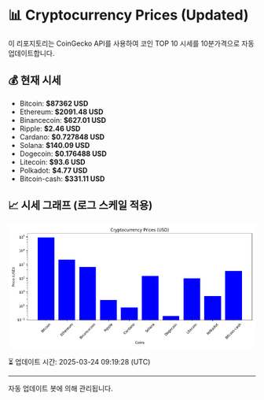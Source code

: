 
# 📊 Cryptocurrency Prices (Updated)

이 리포지토리는 CoinGecko API를 사용하여 코인 TOP 10 시세를 10분가격으로 자동 업데이트합니다.

## 💰 현재 시세
- Bitcoin: **$87362 USD**
- Ethereum: **$2091.48 USD**
- Binancecoin: **$627.01 USD**
- Ripple: **$2.46 USD**
- Cardano: **$0.727848 USD**
- Solana: **$140.09 USD**
- Dogecoin: **$0.176488 USD**
- Litecoin: **$93.6 USD**
- Polkadot: **$4.77 USD**
- Bitcoin-cash: **$331.11 USD**

## 📈 시세 그래프 (로그 스케일 적용)
![Crypto Prices](crypto_prices.png)

⏳ 업데이트 시간: 2025-03-24 09:19:28 (UTC)

---
자동 업데이트 봇에 의해 관리됩니다.
